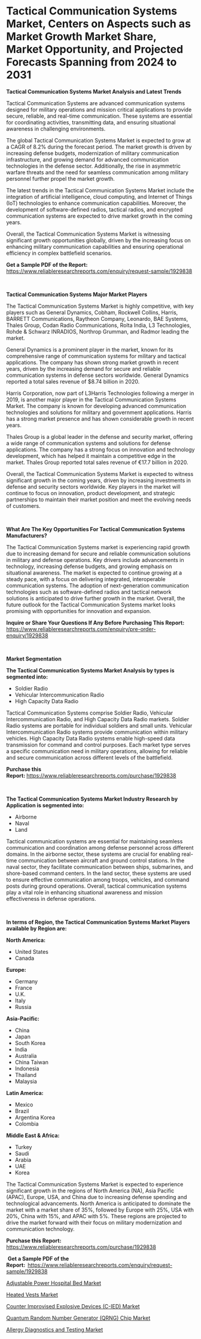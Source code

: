 <p><h1>Tactical Communication Systems Market, Centers on Aspects such as Market Growth Market Share, Market Opportunity, and Projected Forecasts Spanning from 2024 to 2031</h1></p><p><strong>Tactical Communication Systems Market Analysis and Latest Trends</strong></p>
<p><p>Tactical Communication Systems are advanced communication systems designed for military operations and mission critical applications to provide secure, reliable, and real-time communication. These systems are essential for coordinating activities, transmitting data, and ensuring situational awareness in challenging environments.</p><p>The global Tactical Communication Systems Market is expected to grow at a CAGR of 8.2% during the forecast period. The market growth is driven by increasing defense budgets, modernization of military communication infrastructure, and growing demand for advanced communication technologies in the defense sector. Additionally, the rise in asymmetric warfare threats and the need for seamless communication among military personnel further propel the market growth.</p><p>The latest trends in the Tactical Communication Systems Market include the integration of artificial intelligence, cloud computing, and Internet of Things (IoT) technologies to enhance communication capabilities. Moreover, the development of software-defined radios, tactical radios, and encrypted communication systems are expected to drive market growth in the coming years.</p><p>Overall, the Tactical Communication Systems Market is witnessing significant growth opportunities globally, driven by the increasing focus on enhancing military communication capabilities and ensuring operational efficiency in complex battlefield scenarios.</p></p>
<p><strong>Get a Sample PDF of the Report:&nbsp;</strong> <a href="https://www.reliableresearchreports.com/enquiry/request-sample/1929838">https://www.reliableresearchreports.com/enquiry/request-sample/1929838</a></p>
<p>&nbsp;</p>
<p><strong>Tactical Communication Systems Major Market Players</strong></p>
<p><p>The Tactical Communication Systems Market is highly competitive, with key players such as General Dynamics, Cobham, Rockwell Collins, Harris, BARRETT Communications, Raytheon Company, Leonardo, BAE Systems, Thales Group, Codan Radio Communications, Rolta India, L3 Technologies, Rohde & Schwarz INRADIOS, Northrop Grumman, and Radmor leading the market.</p><p>General Dynamics is a prominent player in the market, known for its comprehensive range of communication systems for military and tactical applications. The company has shown strong market growth in recent years, driven by the increasing demand for secure and reliable communication systems in defense sectors worldwide. General Dynamics reported a total sales revenue of $8.74 billion in 2020.</p><p>Harris Corporation, now part of L3Harris Technologies following a merger in 2019, is another major player in the Tactical Communication Systems Market. The company is known for developing advanced communication technologies and solutions for military and government applications. Harris has a strong market presence and has shown considerable growth in recent years.</p><p>Thales Group is a global leader in the defense and security market, offering a wide range of communication systems and solutions for defense applications. The company has a strong focus on innovation and technology development, which has helped it maintain a competitive edge in the market. Thales Group reported total sales revenue of €17.7 billion in 2020.</p><p>Overall, the Tactical Communication Systems Market is expected to witness significant growth in the coming years, driven by increasing investments in defense and security sectors worldwide. Key players in the market will continue to focus on innovation, product development, and strategic partnerships to maintain their market position and meet the evolving needs of customers.</p></p>
<p>&nbsp;</p>
<p><strong>What Are The Key Opportunities For Tactical Communication Systems Manufacturers?</strong></p>
<p><p>The Tactical Communication Systems market is experiencing rapid growth due to increasing demand for secure and reliable communication solutions in military and defense operations. Key drivers include advancements in technology, increasing defense budgets, and growing emphasis on situational awareness. The market is expected to continue growing at a steady pace, with a focus on delivering integrated, interoperable communication systems. The adoption of next-generation communication technologies such as software-defined radios and tactical network solutions is anticipated to drive further growth in the market. Overall, the future outlook for the Tactical Communication Systems market looks promising with opportunities for innovation and expansion.</p></p>
<p><strong>Inquire or Share Your Questions If Any Before Purchasing This Report:</strong> <a href="https://www.reliableresearchreports.com/enquiry/pre-order-enquiry/1929838">https://www.reliableresearchreports.com/enquiry/pre-order-enquiry/1929838</a></p>
<p>&nbsp;</p>
<p><strong>Market Segmentation</strong></p>
<p><strong>The Tactical Communication Systems Market Analysis by types is segmented into:</strong></p>
<p><ul><li>Soldier Radio</li><li>Vehicular Intercommunication Radio</li><li>High Capacity Data Radio</li></ul></p>
<p><p>Tactical Communication Systems comprise Soldier Radio, Vehicular Intercommunication Radio, and High Capacity Data Radio markets. Soldier Radio systems are portable for individual soldiers and small units. Vehicular Intercommunication Radio systems provide communication within military vehicles. High Capacity Data Radio systems enable high-speed data transmission for command and control purposes. Each market type serves a specific communication need in military operations, allowing for reliable and secure communication across different levels of the battlefield.</p></p>
<p><strong>Purchase this Report:&nbsp;</strong><a href="https://www.reliableresearchreports.com/purchase/1929838">https://www.reliableresearchreports.com/purchase/1929838</a></p>
<p>&nbsp;</p>
<p><strong>The Tactical Communication Systems Market Industry Research by Application is segmented into:</strong></p>
<p><ul><li>Airborne</li><li>Naval</li><li>Land</li></ul></p>
<p><p>Tactical communication systems are essential for maintaining seamless communication and coordination among defense personnel across different domains. In the airborne sector, these systems are crucial for enabling real-time communication between aircraft and ground control stations. In the naval sector, they facilitate communication between ships, submarines, and shore-based command centers. In the land sector, these systems are used to ensure effective communication among troops, vehicles, and command posts during ground operations. Overall, tactical communication systems play a vital role in enhancing situational awareness and mission effectiveness in defense operations.</p></p>
<p>&nbsp;</p>
<p><strong>In terms of Region, the Tactical Communication Systems Market Players available by Region are:</strong></p>
<p>
    <p> <strong> North America: </strong>
        <ul>
            <li>United States</li>
            <li>Canada</li>
        </ul>
        </p> 
    <p> <strong> Europe: </strong>
        <ul>
            <li>Germany</li>
            <li>France</li>
            <li>U.K.</li>
            <li>Italy</li>
            <li>Russia</li>
        </ul>
        </p> 
    <p> <strong> Asia-Pacific: </strong>
        <ul>
            <li>China</li>
            <li>Japan</li>
            <li>South Korea</li>
            <li>India</li>
            <li>Australia</li>
            <li>China Taiwan</li>
            <li>Indonesia</li>
            <li>Thailand</li>
            <li>Malaysia</li>
        </ul>
        </p> 
    <p> <strong> Latin America: </strong>
        <ul>
            <li>Mexico</li>
            <li>Brazil</li>
            <li>Argentina Korea</li>
            <li>Colombia</li>
        </ul>
        </p> 
    <p> <strong> Middle East & Africa: </strong>
        <ul>
            <li>Turkey</li>
            <li>Saudi</li>
            <li>Arabia</li>
            <li>UAE</li>
            <li>Korea</li>
        </ul>
    </p>
    </p>
<p><p>The Tactical Communication Systems Market is expected to experience significant growth in the regions of North America (NA), Asia Pacific (APAC), Europe, USA, and China due to increasing defense spending and technological advancements. North America is anticipated to dominate the market with a market share of 35%, followed by Europe with 25%, USA with 20%, China with 15%, and APAC with 5%. These regions are projected to drive the market forward with their focus on military modernization and communication technology.</p></p>
<p><strong>Purchase this Report: </strong><a href="https://www.reliableresearchreports.com/purchase/1929838">https://www.reliableresearchreports.com/purchase/1929838</a></p>
<p>&nbsp;<strong>Get a Sample PDF of the Report:&nbsp;&nbsp;</strong><a href="https://www.reliableresearchreports.com/enquiry/request-sample/1929838">https://www.reliableresearchreports.com/enquiry/request-sample/1929838</a></p>
<p><strong></strong></p>
<p><p><a href="https://thundering-castanet-c65.notion.site/Adjustable-Power-Hospital-Bed-Market-Challenges-Opportunities-and-Growth-Drivers-and-Major-Market-ba7672c790a740d2a9864c54b187025f">Adjustable Power Hospital Bed Market</a></p><p><a href="https://view.publitas.com/reportprime-1/heated-vests-market-centers-on-aspects-such-as-market-growth-market-share-market-opportunity-and-projected-forecasts-spanning-from-2024-to-2031/">Heated Vests Market</a></p><p><a href="https://github.com/danielneavesallisons03mba/Market-Research-Report-List-1/blob/main/counter-improvised-explosive-devices-c-ied-market.md">Counter Improvised Explosive Devices (C-IED) Market</a></p><p><a href="https://view.publitas.com/reportprime-1/quantum-random-number-generator-qrng-chip-market-a-comprehensive-report-of-its-market-share-growth-trends-2024-2031/">Quantum Random Number Generator (QRNG) Chip Market</a></p><p><a href="https://bubble-tree-ea4.notion.site/Allergy-Diagnostics-and-Testing-Market-Challenges-Opportunities-and-Growth-Drivers-and-Major-Mark-8a74b506201545a7a8c52539e2e449a7">Allergy Diagnostics and Testing Market</a></p></p>